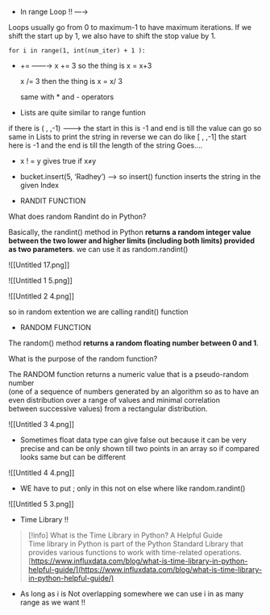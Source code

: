 - In range Loop !! —→

Loops usually go from 0 to maximum-1 to have maximum iterations. If we shift the start up by 1, we also have to shift the stop value by 1.  
  
`for i in range(1, int(num_iter) + 1 ):`

  

- += ——→ x += 3 so the thing is x = x+3
    
    x /= 3 then the thing is x = x/ 3
    
    same with * and - operators
    
      
    
- Lists are quite similar to range funtion

if there is ( , ,-1) ———> the start in this is -1 and end is till the value can go so same in Lists to print the string in reverse we can do like [ , ,-1] the start here is -1 and the end is till the length of the string Goes….

  

- x ! = y gives true if x≠y

  

  

- bucket.insert(5, ‘Radhey’) ——> so insert() function inserts the string in the given Index

  

  

- RANDIT FUNCTION
    
      
    

What does random Randint do in Python?

Basically, the randint() method in Python **returns a random integer value between the two lower and higher limits (including both limits) provided as two parameters**. we can use it as random.randint()

![[Untitled 17.png]]

![[Untitled 1 5.png]]

  

![[Untitled 2 4.png]]

so in random extention we are calling randit() function

  

  

- RANDOM FUNCTION

  

The random() method **returns a random floating number between 0 and 1**.

What is the purpose of the random function?

The RANDOM function returns a numeric value that is a pseudo-random number  
(one of a sequence of numbers generated by an algorithm so as to have an  
even distribution over a range of values and minimal correlation  
between successive values) from a rectangular distribution.  

![[Untitled 3 4.png]]

  

- Sometimes float data type can give false out because it can be very precise and can be only shown till two points in an array so if compared looks same but can be different

![[Untitled 4 4.png]]

  

- WE have to put ; only in this not on else where like random.randint()

![[Untitled 5 3.png]]

  

  

- Time Library !!

> [!info] What is the Time Library in Python? A Helpful Guide  
> Time library in Python is part of the Python Standard Library that provides various functions to work with time-related operations.  
> [https://www.influxdata.com/blog/what-is-time-library-in-python-helpful-guide/](https://www.influxdata.com/blog/what-is-time-library-in-python-helpful-guide/)  

  

- As long as i is Not overlapping somewhere we can use i in as many range as we want !!